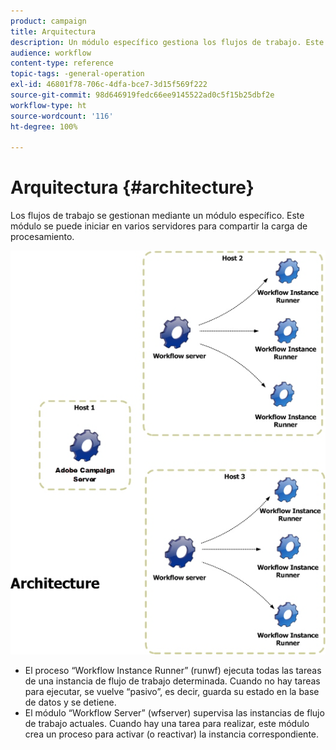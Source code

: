 ```yaml
---
product: campaign
title: Arquitectura
description: Un módulo específico gestiona los flujos de trabajo. Este módulo se puede iniciar en varios servidores para compartir la carga de procesamiento.
audience: workflow
content-type: reference
topic-tags: -general-operation
exl-id: 46801f78-706c-4dfa-bce7-3d15f569f222
source-git-commit: 98d646919fedc66ee9145522ad0c5f15b25dbf2e
workflow-type: ht
source-wordcount: '116'
ht-degree: 100%

---
```


# Arquitectura {#architecture}

Los flujos de trabajo se gestionan mediante un módulo específico. Este módulo se puede iniciar en varios servidores para compartir la carga de procesamiento.

![](assets/architecture.png)

* El proceso “Workflow Instance Runner” (runwf) ejecuta todas las tareas de una instancia de flujo de trabajo determinada. Cuando no hay tareas para ejecutar, se vuelve “pasivo”, es decir, guarda su estado en la base de datos y se detiene.
* El módulo “Workflow Server” (wfserver) supervisa las instancias de flujo de trabajo actuales. Cuando hay una tarea para realizar, este módulo crea un proceso para activar (o reactivar) la instancia correspondiente.
